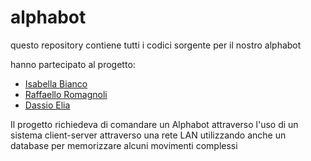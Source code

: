 # alphabot

questo repository contiene tutti i codici sorgente per il nostro alphabot 

hanno partecipato al progetto:

- [Isabella Bianco](https://github.com/IsabellaBianco)
- [Raffaello Romagnoli](https://github.com/raffaelloromagnoli)
- [Dassio Elia](https://github.com/EliaDassio)

Il progetto richiedeva di comandare un Alphabot attraverso l'uso di un sistema client-server attraverso una rete LAN utilizzando anche un database per memorizzare alcuni movimenti complessi
